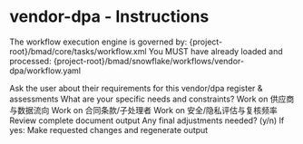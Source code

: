 # vendor-dpa - Instructions

<critical>The workflow execution engine is governed by: {project-root}/bmad/core/tasks/workflow.xml</critical>
<critical>You MUST have already loaded and processed: {project-root}/bmad/snowflake/workflows/vendor-dpa/workflow.yaml</critical>

<workflow>

<step n="1" goal="Understand Requirements">
<action>Ask the user about their requirements for this vendor/dpa register & assessments</action>
<ask>What are your specific needs and constraints?</ask>
</step>

<step n="2" goal="供应商与数据流向">
<action>Work on 供应商与数据流向</action>
<template-output section="inventory"/>
</step>

<step n="3" goal="合同条款/子处理者">
<action>Work on 合同条款/子处理者</action>
<template-output section="clauses"/>
</step>

<step n="4" goal="安全/隐私评估与复核频率">
<action>Work on 安全/隐私评估与复核频率</action>
<template-output section="assessments"/>
</step>

<step n="5" goal="Review and Finalize">
<action>Review complete document output</action>
<ask>Any final adjustments needed? (y/n)</ask>
<check>If yes:</check>
  <action>Make requested changes and regenerate output</action>
</step>

</workflow>
